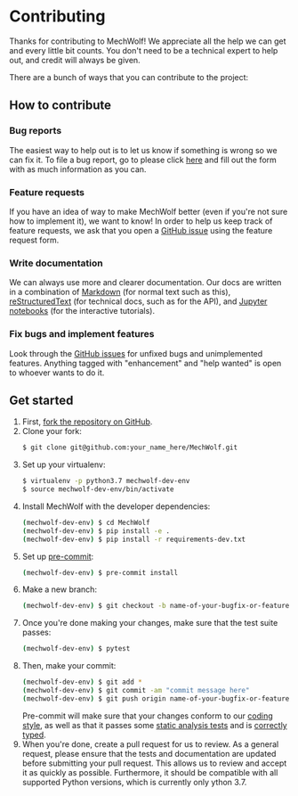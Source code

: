 # Contributing

Thanks for contributing to MechWolf!
We appreciate all the help we can get and every little bit counts.
You don't need to be a technical expert to help out, and credit will always be given.

There are a bunch of ways that you can contribute to the project:

## How to contribute

### Bug reports

The easiest way to help out is to let us know if something is wrong so we can fix it.
To file a bug report, go to please click [here](https://github.com/MechWolf/MechWolf/issues/new?assignees=&labels=bug&template=bug_report.md&title=) and fill out the form with as much information as you can.

### Feature requests

If you have an idea of way to make MechWolf better (even if you're not sure how to implement it), we want to know!
In order to help us keep track of feature requests, we ask that you open a [GitHub issue](https://github.com/MechWolf/MechWolf/issues/new?assignees=&labels=&template=feature_request.md&title=) using the feature request form.

### Write documentation

We can always use more and clearer documentation.
Our docs are written in a combination of [Markdown](https://commonmark.org/help/) (for normal text such as this), [reStructuredText](http://www.sphinx-doc.org/en/master/usage/restructuredtext/basics.html) (for technical docs, such as for the API), and [Jupyter notebooks](https://jupyter-notebook.readthedocs.io/en/stable/) (for the interactive tutorials).

### Fix bugs and implement features

Look through the [GitHub issues](https://github.com/MechWolf/MechWolf/issues/) for unfixed bugs and unimplemented features.
Anything tagged with "enhancement" and "help wanted" is open to whoever wants to do it.

## Get started

1. First, [fork the repository on GitHub](https://github.com/MechWolf/MechWolf).
1. Clone your fork:
   ```bash
   $ git clone git@github.com:your_name_here/MechWolf.git
   ```
1. Set up your virtualenv:
   ```bash
   $ virtualenv -p python3.7 mechwolf-dev-env
   $ source mechwolf-dev-env/bin/activate
   ```
1. Install MechWolf with the developer dependencies:
   ```bash
   (mechwolf-dev-env) $ cd MechWolf
   (mechwolf-dev-env) $ pip install -e .
   (mechwolf-dev-env) $ pip install -r requirements-dev.txt
   ```
1. Set up [pre-commit](https://pre-commit.com/):
   ```bash
   (mechwolf-dev-env) $ pre-commit install
   ```
1. Make a new branch:
   ```bash
   (mechwolf-dev-env) $ git checkout -b name-of-your-bugfix-or-feature
   ```
1. Once you're done making your changes, make sure that the test suite passes:
   ```bash
   (mechwolf-dev-env) $ pytest
   ```
1. Then, make your commit:
   ```bash
   (mechwolf-dev-env) $ git add *
   (mechwolf-dev-env) $ git commit -am "commit message here"
   (mechwolf-dev-env) $ git push origin name-of-your-bugfix-or-feature
   ```
   Pre-commit will make sure that your changes conform to our [coding style](https://github.com/python/black/), as well as that it passes some [static analysis tests](http://flake8.pycqa.org/en/latest/) and is [correctly typed](https://mypy.readthedocs.io/en/latest/).
1. When you're done, create a pull request for us to review.
   As a general request, please ensure that the tests and documentation are updated before submitting your pull request.
   This allows us to review and accept it as quickly as possible.
   Furthermore, it should be compatible with all supported Python versions, which is currently only ython 3.7.
